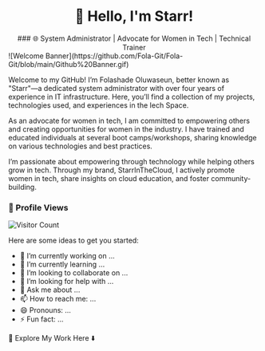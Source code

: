 <div align="center">

# 👋 Hello, I'm Starr!

</div>

<div align="center"> ### 🌐 System Administrator | Advocate for Women in Tech | Technical Trainer </div>
![Welcome Banner](https://github.com/Fola-Git/Fola-Git/blob/main/Github%20Banner.gif)

Welcome to my GitHub! I’m Folashade Oluwaseun, better known as "Starr"—a dedicated system administrator with over four years of experience in IT infrastructure. Here, you’ll find a collection of my projects, technologies used, and experiences in the Iech Space.

As an advocate for women in tech, I am committed to empowering others and creating opportunities for women in the industry. I have trained and educated individuals at several boot camps/workshops, sharing knowledge on various technologies and best practices.

I’m passionate about empowering through technology while helping others grow in tech. Through my brand, StarrInTheCloud, I actively promote women in tech, share insights on cloud education, and foster community-building.

### 👀 Profile Views 
![Visitor Count](https://visitor-badge.laobi.icu/badge?page_id=Fola-Git.Fola-Git)

Here are some ideas to get you started:

- 🔭 I’m currently working on ...
- 🌱 I’m currently learning ...
- 👯 I’m looking to collaborate on ...
- 🤔 I’m looking for help with ...
- 💬 Ask me about ...
- 📫 How to reach me: ...
- 😄 Pronouns: ...
- ⚡ Fun fact: ...

🚀 Explore My Work Here ⬇️
